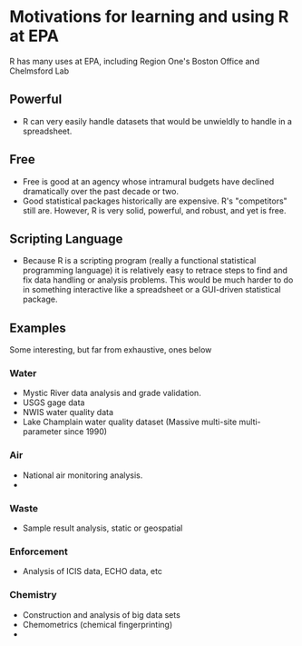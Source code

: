 # Motivations for learning and using R at EPA #
R has many uses at EPA, including Region One's Boston Office and Chelmsford Lab
## Powerful ##
* R can very easily handle datasets that would be unwieldly to handle in a spreadsheet.
## Free ##
* Free is good at an agency whose intramural budgets have declined dramatically over the past decade or two.
* Good statistical packages historically are expensive. R's "competitors" still are. However, R is very solid, powerful, and robust, and yet is free.

## Scripting Language ##
* Because R is a scripting program (really a functional statistical programming language) it is relatively easy to retrace steps to find and fix data handling or analysis problems.  This would be much harder to do in something interactive like a spreadsheet or a GUI-driven statistical package. 

## Examples ##
Some interesting, but far from exhaustive, ones below
### Water ###
* Mystic River data analysis and grade validation.
* USGS gage data
* NWIS water quality data
* Lake Champlain water quality dataset (Massive multi-site multi-parameter since 1990)
### Air ###
* National air monitoring analysis.
* 
### Waste ###
* Sample result analysis, static or geospatial
### Enforcement ###
* Analysis of ICIS data, ECHO data, etc
### Chemistry ###
* Construction and analysis of big data sets
* Chemometrics (chemical fingerprinting)
* 
